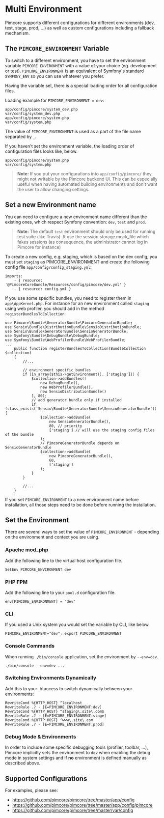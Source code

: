 # Multi Environment

Pimcore supports different configurations for different environments (dev, test, stage, prod, ...) as well as custom 
configurations including a fallback mechanism. 


## The `PIMCORE_ENVIRONMENT` Variable
To switch to a different environment, you have to set the environment variable `PIMCORE_ENVIRONMENT` with a value of 
your choice (eg. development or test). `PIMCORE_ENVIRONMENT` is an equivalent of Symfony's standard `SYMFONY_ENV` so 
you can use whatever you prefer. 
 
Having the variable set, there is a special loading order for all configuration files. 

Loading example for `PIMCORE_ENVIRONMENT = dev`: 

```
app/config/pimcore/system_dev.php
var/config/system_dev.php
app/config/pimcore/system.php
var/config/system.php
```

The value of `PIMCORE_ENVIRONMENT` is used as a part of the file name separated by `_`. 


If you haven't set the environment variable, the loading order of configuration files looks like, below.

```
app/config/pimcore/system.php
var/config/system.php
```

> **Note:** If you put your configurations into `app/config/pimcore/` they might not writable by the Pimcore backend UI. 
> This can be especially useful when having automated building environments and don't want the user to allow changing settings.  

## Set a new Environment name

You can need to configure a new environment name different than the existing ones, which respect Symfony convention: `dev`, `test` and `prod`.

> **Note:** The default `test` environment should only be used for running test suite (like Travis).
> It use the session.storage.mock_file which fakes sessions (as consequence, the administrator cannot log in Pimcore for instance)

To create a new config, e.g. staging, which is based on the dev config, you must set `staging` as PIMCORE_ENVIRONMENT and create the following config file `app/config/config_staging.yml`:

```
imports:
    - { resource: '@PimcoreCoreBundle/Resources/config/pimcore/dev.yml' }
    - { resource: config.yml }
```

If you use some specific bundles, you need to register them in `app\AppKernel.php`.
For instance for an new environment called `staging` using web profiler, you should add in the method `registerBundlesToCollection`:

```
use Pimcore\Bundle\GeneratorBundle\PimcoreGeneratorBundle;
use Sensio\Bundle\DistributionBundle\SensioDistributionBundle;
use Sensio\Bundle\GeneratorBundle\SensioGeneratorBundle;
use Symfony\Bundle\DebugBundle\DebugBundle;
use Symfony\Bundle\WebProfilerBundle\WebProfilerBundle;
...
	public function registerBundlesToCollection(BundleCollection $collection)
	{
		//...
		
		// environment specific bundles
		if (in_array($this->getEnvironment(), ['staging'])) {
			$collection->addBundles([
				new DebugBundle(),
				new WebProfilerBundle(),
				new SensioDistributionBundle()
			], 80);
			// add generator bundle only if installed
			if (class_exists('Sensio\Bundle\GeneratorBundle\SensioGeneratorBundle')) {
				$collection->addBundle(
					new SensioGeneratorBundle(),
					80, // priority
					['staging'] // will use the staging config files of the bundle
				);
				// PimcoreGeneratorBundle depends on SensioGeneratorBundle
				$collection->addBundle(
					new PimcoreGeneratorBundle(),
					60,
					['staging']
				);
			}
		}

		//...
	}
```

If you set `PIMCORE_ENVIRONMENT` to a new environment name before installation, all those steps need to be done before running the installation.

## Set the Environment

There are several ways to set the value of `PIMCORE_ENVIRONMENT` - depending on the environment and context you are using. 


### Apache mod_php

Add the following line to the virtual host configuration file.

```
SetEnv PIMCORE_ENVIRONMENT dev
```


### PHP FPM

Add the following line to your `pool.d` configuration file.

```
env[PIMCORE_ENVIRONMENT] = "dev"
```

### CLI

If you used a Unix system you would set the variable by CLI, like below.

```
PIMCORE_ENVIRONMENT="dev"; export PIMCORE_ENVIRONMENT
```

### Console Commands

When running `./bin/console` application, set the environment by `--env=dev`.
 
```
./bin/console --env=dev ...
```

### Switching Environments Dynamically

Add this to your .htaccess to switch dynamically between your environments:

```
RewriteCond %{HTTP_HOST} ^localhost
RewriteRule .? - [E=PIMCORE_ENVIRONMENT:dev]
RewriteCond %{HTTP_HOST} ^staging\.site\.com$
RewriteRule .? - [E=PIMCORE_ENVIRONMENT:stage]
RewriteCond %{HTTP_HOST} ^www\.site\.com
RewriteRule .? - [E=PIMCORE_ENVIRONMENT:prod]
```

### Debug Mode & Environments

In order to include some specific debugging tools (profiler, toolbar, ...), Pimcore implicitly sets the 
environment to `dev` when enabling the debug mode in system settings and if **no** environment is defined manually as described above. 

## Supported Configurations

For examples, please see: 
* <https://github.com/pimcore/pimcore/tree/master/app/config> 
* <https://github.com/pimcore/pimcore/tree/master/app/config/pimcore>
* <https://github.com/pimcore/pimcore/tree/master/var/config>
